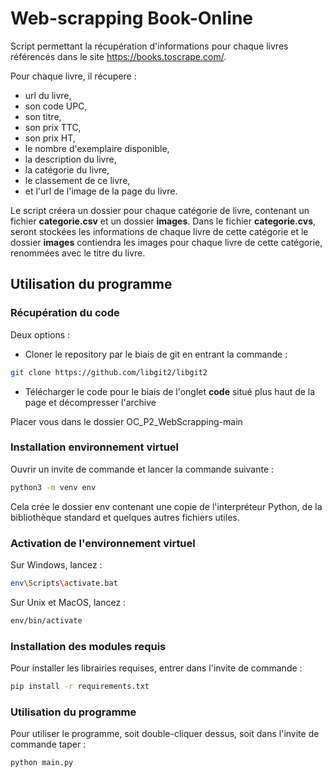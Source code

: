 # Web-scrapping Book-Online

Script permettant la récupération d'informations pour chaque livres référencés dans le site https://books.toscrape.com/.

Pour chaque livre, il récupere : 
- url du livre,
- son code UPC,
- son titre,
- son prix TTC,
- son prix HT,
- le nombre d'exemplaire disponible,
- la description du livre,
- la catégorie du livre,
- le classement de ce livre,
- et l'url de l'image de la page du livre.

Le script créera un dossier pour chaque catégorie de livre, contenant un fichier **categorie.csv** et un dossier **images**.
Dans le fichier **categorie.cvs**, seront stockées les informations de chaque livre de cette catégorie et le dossier **images** contiendra les images pour chaque livre de cette catégorie, renommées avec le titre du livre.


## Utilisation du programme

### Récupération du code
  Deux options : 
   - Cloner le repository par le biais de git en entrant la commande :
   ```bash 
   git clone https://github.com/libgit2/libgit2
   ```
   - Télécharger le code pour le biais de l'onglet **code** situé plus haut de la page et décompresser l'archive
   
Placer vous dans le dossier OC_P2_WebScrapping-main

### Installation environnement virtuel

Ouvrir un invite de commande et lancer la commande suivante :
```bash 
python3 -m venv env
```
Cela crée le dossier env contenant une copie de l'interpréteur Python, de la bibliothèque standard et quelques autres fichiers utiles.

### Activation de l'environnement virtuel

Sur Windows, lancez :
```bash
env\Scripts\activate.bat
```

Sur Unix et MacOS, lancez :
```bash
env/bin/activate
```
### Installation des modules requis

Pour installer les librairies requises, entrer dans l'invite de commande : 
```bash
pip install -r requirements.txt
```
### Utilisation  du programme

Pour utiliser le programme, soit double-cliquer dessus, soit dans l'invite de commande taper : 

```bash
python main.py
```


